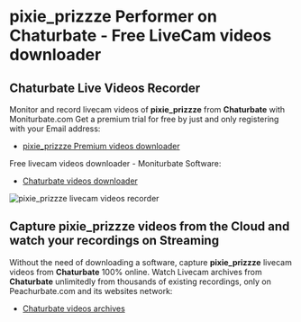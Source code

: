 # pixie_prizzze Performer on Chaturbate - Free LiveCam videos downloader

## Chaturbate Live Videos Recorder

Monitor and record livecam videos of **pixie_prizzze** from **Chaturbate** with Moniturbate.com
Get a premium trial for free by just and only registering with your Email address:
* [pixie_prizzze Premium videos downloader](https://moniturbate.com/request-demo-licence-key.html)

Free livecam videos downloader - Moniturbate Software:
* [Chaturbate videos downloader](https://moniturbate.com/moniturbate-download-software.html)

![pixie_prizzze livecam videos recorder](https://peachurnet.com/templates/moniturbate-software.png)


## Capture pixie_prizzze videos from the Cloud and watch your recordings on Streaming

Without the need of downloading a software, capture **pixie_prizzze** livecam videos from **Chaturbate** 100% online.
Watch Livecam archives from **Chaturbate** unlimitedly from thousands of existing recordings, only on Peachurbate.com and its websites network:
* [Chaturbate videos archives](https://peachurnet.com/)